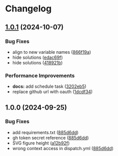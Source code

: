 # Changelog

## [1.0.1](https://github.com/andhrelja/ci-sample/compare/v1.0.0...v1.0.1) (2024-10-07)


### Bug Fixes

* align to new variable names ([866f19a](https://github.com/andhrelja/ci-sample/commit/866f19acf6df71128e169af2be27987840285193))
* hide solutions ([edac69f](https://github.com/andhrelja/ci-sample/commit/edac69f3b07630023fd51f018861769b62559a14))
* hide solutions ([418921b](https://github.com/andhrelja/ci-sample/commit/418921bdb14fe92f6e35ce31c87879d4256cbd59))


### Performance Improvements

* **docs:** add schedule task ([3202eb5](https://github.com/andhrelja/ci-sample/commit/3202eb5aa3b4fc4a03809351cf697e1d060ec96e))
* replace github url with oauth ([1dcdf34](https://github.com/andhrelja/ci-sample/commit/1dcdf345621f556dd8b42f059b20df6509cb2698))

## 1.0.0 (2024-09-25)


### Bug Fixes

* add requirements.txt ([885d6dd](https://github.com/andhrelja/ci-sample/commit/885d6dd3bfb973681df914cdc563d6c18e5d143f))
* gh token secret reference ([885d6dd](https://github.com/andhrelja/ci-sample/commit/885d6dd3bfb973681df914cdc563d6c18e5d143f))
* SVG figure height ([a12b92f](https://github.com/andhrelja/ci-sample/commit/a12b92fb45f7fee001a767c76f464992d13142cb))
* wrong context access in dispatch.yml ([885d6dd](https://github.com/andhrelja/ci-sample/commit/885d6dd3bfb973681df914cdc563d6c18e5d143f))
